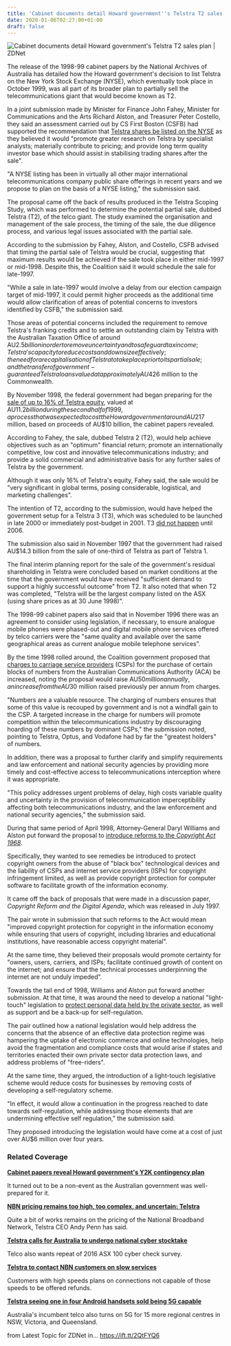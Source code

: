 ```yaml
---
title: 'Cabinet documents detail Howard government''s Telstra T2 sales plan'
date: 2020-01-06T02:27:00+01:00
draft: false
---
```


![](https://zdnet3.cbsistatic.com/hub/i/r/2019/03/11/1c43e80c-320c-4340-a7e8-5ebcc38aba31/thumbnail/770x578/36189d3def22517906d12b6e032bf515/telstra-george-st.jpg "Cabinet documents detail Howard government's Telstra T2 sales plan | ZDNet")  

The release of the 1998-99 cabinet papers by the National Archives of Australia has detailed how the Howard government's decision to list Telstra on the New York Stock Exchange (NYSE), which eventually took place in October 1999, was all part of its broader plan to partially sell the telecommunications giant that would become known as T2.

In a joint submission made by Minister for Finance John Fahey, Minister for Communications and the Arts Richard Alston, and Treasurer Peter Costello, they said an assessment carried out by CS First Boston (CSFB) had supported the recommendation that [Telstra shares be listed on the NYSE](https://recordsearch.naa.gov.au/SearchNRetrieve/Interface/ViewImage.aspx?B=32318521) as they believed it would "promote greater research on Telstra by specialist analysts; materially contribute to pricing; and provide long term quality investor base which should assist in stabilising trading shares after the sale".

"A NYSE listing has been in virtually all other major international telecommunications company public share offerings in recent years and we propose to plan on the basis of a NYSE listing," the submission said.

The proposal came off the back of results produced in the Telstra Scoping Study, which was performed to determine the potential partial sale, dubbed Telstra (T2), of the telco giant. The study examined the organisation and management of the sale process, the timing of the sale, the due diligence process, and various legal issues associated with the partial sale.

According to the submission by Fahey, Alston, and Costello, CSFB advised that timing the partial sale of Telstra would be crucial, suggesting that maximum results would be achieved if the sale took place in either mid-1997 or mid-1998. Despite this, the Coalition said it would schedule the sale for late-1997.

"While a sale in late-1997 would involve a delay from our election campaign target of mid-1997, it could permit higher proceeds as the additional time would allow clarification of areas of potential concerns to investors identified by CSFB," the submission said.

Those areas of potential concerns included the requirement to remove Telstra's franking credits and to settle an outstanding claim by Telstra with the Australian Taxation Office of around AU$2.5 billion in order to remove uncertainty and to safeguard tax income; Telstra's capacity to reduce costs and downsize effectively; the need for a recapitalisation of Telstra to take place prior to its partial sale; and the transfer of government-guaranteed Telstra loans valued at approximately AU$426 million to the Commonwealth.

By November 1998, the federal government had began preparing for the [sale of up to 16% of Telstra equity](https://recordsearch.naa.gov.au/SearchNRetrieve/Interface/ViewImage.aspx?B=32319275), valued at AU$11.2 billion during the second half of 1999, a process that was expected to cost the Howard government around AU$217 million, based on proceeds of AU$10 billion, the cabinet papers revealed.

According to Fahey, the sale, dubbed Telstra 2 (T2), would help achieve objectives such as an "optimum" financial return; promote an internationally competitive, low cost and innovative telecommunications industry; and provide a solid commercial and administrative basis for any further sales of Telstra by the government.

Although it was only 16% of Telstra's equity, Fahey said, the sale would be "very significant in global terms, posing considerable, logistical, and marketing challenges".

The intention of T2, according to the submission, would have helped the government setup for a Telstra 3 (T3), which was scheduled to be launched in late 2000 or immediately post-budget in 2001. T3 [did not happen](https://www.zdnet.com/article/government-hunts-for-t3-technology-partner/) until 2006.

The submission also said in November 1997 that the government had raised AU$14.3 billion from the sale of one-third of Telstra as part of Telstra 1.

The final interim planning report for the sale of the government's residual shareholding in Telstra were concluded based on market conditions at the time that the government would have received "sufficient demand to support a highly successful outcome" from T2. It also noted that when T2 was completed, "Telstra will be the largest company listed on the ASX (using share prices as at 30 June 1998)".

The 1998-99 cabinet papers also said that in November 1996 there was an agreement to consider using legislation, if necessary, to ensure analogue mobile phones were phased-out and digital mobile phone services offered by telco carriers were the "same quality and available over the same geographical areas as current analogue mobile telephone services".

By the time 1998 rolled around, the Coalition government proposed that [charges to carriage service providers](https://recordsearch.naa.gov.au/SearchNRetrieve/Interface/ViewImage.aspx?B=32319049) (CSPs) for the purchase of certain blocks of numbers from the Australian Communications Authority (ACA) be increased, noting the proposal would raise AU$50 million annually, an increase from the AU$30 million raised previously per annum from charges.

"Numbers are a valuable resource. The charging of numbers ensures that some of this value is recouped by government and is not a windfall gain to the CSP. A targeted increase in the charge for numbers will promote competition within the telecommunications industry by discouraging hoarding of these numbers by dominant CSPs," the submission noted, pointing to Telstra, Optus, and Vodafone had by far the "greatest holders" of numbers.

In addition, there was a proposal to further clarify and simplify requirements and law enforcement and national security agencies by providing more timely and cost-effective access to telecommunications interception where it was appropriate.

"This policy addresses urgent problems of delay, high costs variable quality and uncertainty in the provision of telecommunication imperceptibility affecting both telecommunications industry, and the law enforcement and national security agencies," the submission said.

During that same period of April 1998, Attorney-General Daryl Williams and Alston put forward the proposal to [introduce reforms to the _Copyright Act 1968_](https://recordsearch.naa.gov.au/SearchNRetrieve/Interface/ViewImage.aspx?B=32319120).

Specifically, they wanted to see remedies be introduced to protect copyright owners from the abuse of "black box" technological devices and the liability of CSPs and internet service providers (ISPs) for copyright infringement limited, as well as provide copyright protection for computer software to facilitate growth of the information economy.

It came off the back of proposals that were made in a discussion paper, _Copyright Reform and the Digital Agenda_, which was released in July 1997.

The pair wrote in submission that such reforms to the Act would mean "improved copyright protection for copyright in the information economy while ensuring that users of copyright, including libraries and educational institutions, have reasonable access copyright material".

At the same time, they believed their proposals would promote certainty for "owners, users, carriers, and ISPs; facilitate continued growth of content on the internet; and ensure that the technical processes underpinning the internet are not unduly impeded".

Towards the tail end of 1998, Williams and Alston put forward another submission. At that time, it was around the need to develop a national "light-touch" legislation to [protect personal data held by the private sector](https://recordsearch.naa.gov.au/SearchNRetrieve/Interface/ViewImage.aspx?B=32319302), as well as support and be a back-up for self-regulation.

The pair outlined how a national legislation would help address the concerns that the absence of an effective data protection regime was hampering the uptake of electronic commerce and online technologies, help avoid the fragmentation and compliance costs that would arise if states and territories enacted their own private sector data protection laws, and address problems of "free-riders".

At the same time, they argued, the introduction of a light-touch legislative scheme would reduce costs for businesses by removing costs of developing a self-regulatory scheme.

"In effect, it would allow a continuation in the progress reached to date towards self-regulation, while addressing those elements that are undermining effective self regulation," the submission said.

They proposed introducing the legislation would have come at a cost of just over AU$6 million over four years.

### Related Coverage

**[Cabinet papers reveal Howard government's Y2K contingency plan](https://www.zdnet.com/article/cabinet-papers-reveal-howard-governments-y2k-contingency-plan/)**

It turned out to be a non-event as the Australian government was well-prepared for it. 

[**NBN pricing remains too high, too complex, and uncertain: Telstra**](https://www.zdnet.com/article/nbn-pricing-remains-too-high-too-complex-and-uncertain-telstra/)

Quite a bit of works remains on the pricing of the National Broadband Network, Telstra CEO Andy Penn has said.

**[Telstra calls for Australia to undergo national cyber stocktake](https://www.zdnet.com/article/telstra-calls-for-australia-to-undergo-national-cyber-stocktake/)**

Telco also wants repeat of 2016 ASX 100 cyber check survey.

**[Telstra to contact NBN customers on slow services](https://www.zdnet.com/article/telstra-to-contact-nbn-customers-on-slow-services/)**

Customers with high speeds plans on connections not capable of those speeds to be offered refunds.

**[Telstra seeing one in four Android handsets sold being 5G capable](https://www.zdnet.com/article/telstra-seeing-one-in-four-android-handsets-sold-being-5g-capable/)**

Australia's incumbent telco also turns on 5G for 15 more regional centres in NSW, Victoria, and Queensland.

  
  
from Latest Topic for ZDNet in... https://ift.tt/2QtFYQ6